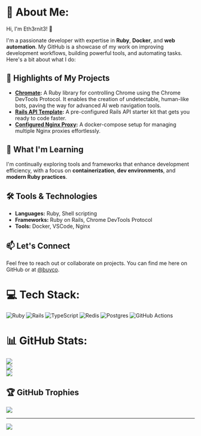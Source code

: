 # 💫 About Me:
Hi, I'm Eth3rnit3! 👋

I'm a passionate developer with expertise in **Ruby**, **Docker**, and **web automation**. My GitHub is a showcase of my work on improving development workflows, building powerful tools, and automating tasks.
Here's a bit about what I do:

## 🚀 Highlights of My Projects
- **[Chromate](https://github.com/eth3rnit3/chromate):** A Ruby library for controlling Chrome using the Chrome DevTools Protocol. It enables the creation of undetectable, human-like bots, paving the way for advanced AI web navigation tools.
- **[Rails API Template](https://github.com/eth3rnit3/rails_api_template):** A pre-configured Rails API starter kit that gets you ready to code faster.
- **[Configured Nginx Proxy](https://github.com/eth3rnit3/configured-compose-nginx-proxy):** A docker-compose setup for managing multiple Nginx proxies effortlessly.

## 🌱 What I'm Learning
I'm continually exploring tools and frameworks that enhance development efficiency, with a focus on **containerization**, **dev environments**, and **modern Ruby practices**.

## 🛠️ Tools & Technologies
- **Languages:** Ruby, Shell scripting
- **Frameworks:** Ruby on Rails, Chrome DevTools Protocol
- **Tools:** Docker, VSCode, Nginx

## 📫 Let's Connect
Feel free to reach out or collaborate on projects. You can find me here on GitHub or at [@buyco](https://github.com/buyco).


# 💻 Tech Stack:
![Ruby](https://img.shields.io/badge/ruby-%23CC342D.svg?style=flat&logo=ruby&logoColor=white) ![Rails](https://img.shields.io/badge/rails-%23CC0000.svg?style=flat&logo=ruby-on-rails&logoColor=white) ![TypeScript](https://img.shields.io/badge/typescript-%23007ACC.svg?style=flat&logo=typescript&logoColor=white) ![Redis](https://img.shields.io/badge/redis-%23DD0031.svg?style=flat&logo=redis&logoColor=white) ![Postgres](https://img.shields.io/badge/postgres-%23316192.svg?style=flat&logo=postgresql&logoColor=white) ![GitHub Actions](https://img.shields.io/badge/github%20actions-%232671E5.svg?style=flat&logo=githubactions&logoColor=white)

# 📊 GitHub Stats:
![](https://github-readme-stats.vercel.app/api?username=eth3rnit3&theme=merko&hide_border=false&include_all_commits=true&count_private=true)<br/>
![](https://github-readme-streak-stats.herokuapp.com/?user=eth3rnit3&theme=merko&hide_border=false)<br/>
![](https://github-readme-stats.vercel.app/api/top-langs/?username=eth3rnit3&theme=merko&hide_border=false&include_all_commits=true&count_private=true&layout=compact)

## 🏆 GitHub Trophies
![](https://github-profile-trophy.vercel.app/?username=eth3rnit3&theme=radical&no-frame=false&no-bg=false&margin-w=4)

---
[![](https://visitcount.itsvg.in/api?id=eth3rnit3&icon=0&color=0)](https://visitcount.itsvg.in)

<!-- Proudly created with GPRM ( https://gprm.itsvg.in ) -->
